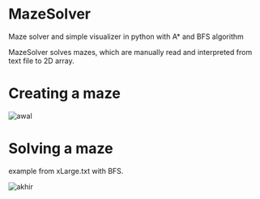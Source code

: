 # MazeSolver
Maze solver and simple visualizer in python with A* and BFS algorithm  

MazeSolver solves mazes, which are manually read and interpreted from text file to 2D array.

# Creating a maze

![awal](https://github.com/Harisalghifary/MazeSolver/tree/master/image/xLarge.png)

# Solving a maze
example from xLarge.txt with BFS.

![akhir](https://github.com/Harisalghifary/MazeSolver/tree/master/image/xLargeB.png)
